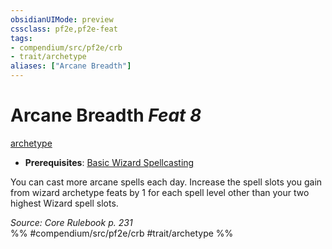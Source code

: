 ```yaml
---
obsidianUIMode: preview
cssclass: pf2e,pf2e-feat
tags:
- compendium/src/pf2e/crb
- trait/archetype
aliases: ["Arcane Breadth"]
---
```

# Arcane Breadth  *Feat 8*  
[archetype](archetype.md "Archetype Feat Trait")  

- **Prerequisites**: [Basic Wizard Spellcasting](basic-wizard-spellcasting.md)

You can cast more arcane spells each day. Increase the spell slots you gain from wizard archetype feats by 1 for each spell level other than your two highest Wizard spell slots.

*Source: Core Rulebook p. 231*  
%% #compendium/src/pf2e/crb #trait/archetype %%